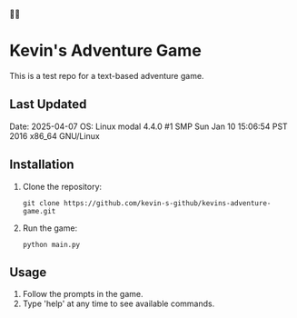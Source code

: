 🌈🌈
# Kevin's Adventure Game

This is a test repo for a text-based adventure game.

## Last Updated
Date: 2025-04-07
OS: Linux modal 4.4.0 #1 SMP Sun Jan 10 15:06:54 PST 2016 x86_64 GNU/Linux

## Installation

1. Clone the repository:
   ```
   git clone https://github.com/kevin-s-github/kevins-adventure-game.git
   ```

2. Run the game:
   ```
   python main.py
   ```

## Usage

1. Follow the prompts in the game.
2. Type 'help' at any time to see available commands.
